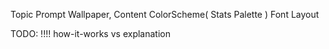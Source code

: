 Topic
Prompt
Wallpaper, Content
ColorScheme(
Stats
Palette
)
Font
Layout

TODO: !!!! how-it-works vs explanation
